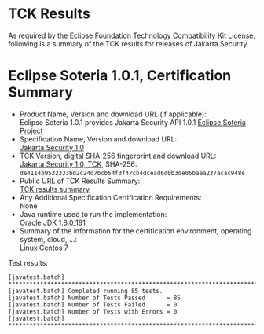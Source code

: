 TCK Results
===========

As required by the
[Eclipse Foundation Technology Compatibility Kit License](https://www.eclipse.org/legal/tck.php),
following is a summary of the TCK results for releases of Jakarta Security.

# Eclipse Soteria 1.0.1, Certification Summary

- Product Name, Version and download URL (if applicable): <br/>
  Eclipse Soteria 1.0.1 provides Jakarta Security API 1.0.1
  [Eclipse Soteria Project](https://github.com/eclipse-ee4j/soteria)
- Specification Name, Version and download URL: <br/>
  [Jakarta Security 1.0](https://jakarta.ee/specifications/security/1.0)
- TCK Version, digital SHA-256 fingerprint and download URL: <br/>
  [Jakarta Security 1.0, TCK](https://download.eclipse.org/jakartaee/security/1.0/eclipse-security-tck-1.0.0.zip), SHA-256: `de4114b9532333bd2c24d7bcb54f3f47cb4dcead6d0b3de05baea237acac948e`
- Public URL of TCK Results Summary: <br/>
  [TCK results summary](TCK-Results.html)
- Any Additional Specification Certification Requirements: <br/>
  None
- Java runtime used to run the implementation: <br/>
  Oracle JDK 1.8.0_191
- Summary of the information for the certification environment, operating system, cloud, ...: <br/>
  Linux Centos 7

Test results:

```
[javatest.batch] ********************************************************************************
[javatest.batch] Completed running 85 tests.
[javatest.batch] Number of Tests Passed      = 85
[javatest.batch] Number of Tests Failed      = 0
[javatest.batch] Number of Tests with Errors = 0
[javatest.batch] ********************************************************************************
```
